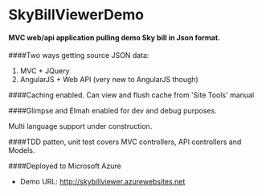 # SkyBillViewerDemo

#### MVC web/api application pulling demo Sky bill in Json format.

####Two ways getting source JSON data:
  1. MVC + JQuery
  2. AngularJS + Web API (very new to AngularJS though)
  
####Caching enabled. Can view and flush cache from 'Site Tools' manual

####Glimpse and Elmah enabled for dev and debug purposes.

Multi language support under construction.

####TDD patten, unit test covers MVC controllers, API controllers and Models. 

####Deployed to Microsoft Azure
  * Demo URL: http://skybillviewer.azurewebsites.net
